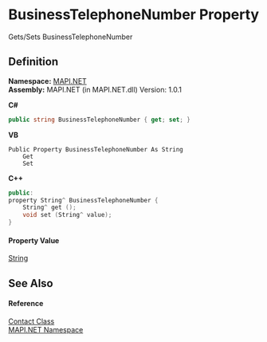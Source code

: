 # BusinessTelephoneNumber Property


Gets/Sets BusinessTelephoneNumber



## Definition
**Namespace:** <a href="N_MAPI_NET.md">MAPI.NET</a>  
**Assembly:** MAPI.NET (in MAPI.NET.dll) Version: 1.0.1

**C#**
``` C#
public string BusinessTelephoneNumber { get; set; }
```
**VB**
``` VB
Public Property BusinessTelephoneNumber As String
	Get
	Set
```
**C++**
``` C++
public:
property String^ BusinessTelephoneNumber {
	String^ get ();
	void set (String^ value);
}
```



#### Property Value
<a href="https://learn.microsoft.com/dotnet/api/system.string" target="_blank" rel="noopener noreferrer">String</a>

## See Also


#### Reference
<a href="T_MAPI_NET_Contact.md">Contact Class</a>  
<a href="N_MAPI_NET.md">MAPI.NET Namespace</a>  
